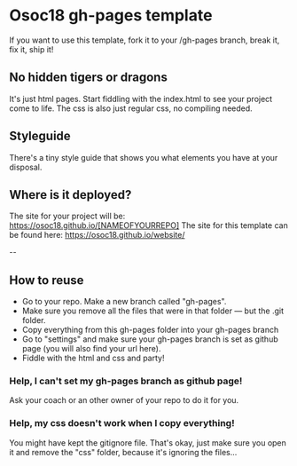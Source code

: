 # Osoc18 gh-pages template

If you want to use this template, fork it to your /gh-pages branch, break it, fix it, ship it!

## No hidden tigers or dragons

It's just html pages. Start fiddling with the index.html to see your project come to life.
The css is also just regular css, no compiling needed.

## Styleguide

There's a tiny style guide that shows you what elements you have at your disposal.

## Where is it deployed?

The site for your project will be: https://osoc18.github.io/[NAMEOFYOURREPO]
The site for this template can be found here: https://osoc18.github.io/website/

--

## How to reuse

- Go to your repo. Make a new branch called "gh-pages".
- Make sure you remove all the files that were in that folder — but the .git folder.
- Copy everything from this gh-pages folder into your gh-pages branch
- Go to "settings" and make sure your gh-pages branch is set as github page (you will also find your url here).
- Fiddle with the html and css and party!

### Help, I can't set my gh-pages branch as github page!

Ask your coach or an other owner of your repo to do it for you.

### Help, my css doesn't work when I copy everything!

You might have kept the gitignore file. That's okay, just make sure you open it and remove the "css" folder, because it's ignoring the files...
